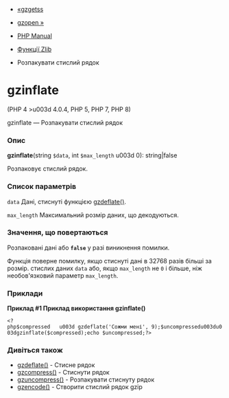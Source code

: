 - [«gzgetss](function.gzgetss.md)
- [gzopen »](function.gzopen.md)

- [PHP Manual](index.md)
- [Функції Zlib](ref.zlib.md)
- Розпакувати стислий рядок

# gzinflate

(PHP 4 \>u003d 4.0.4, PHP 5, PHP 7, PHP 8)

gzinflate — Розпакувати стислий рядок

### Опис

**gzinflate**(string `$data`, int `$max_length` u003d 0): string\|false

Розпаковує стислий рядок.

### Список параметрів

`data`
Дані, стиснуті функцією [gzdeflate()](function.gzdeflate.md).

`max_length`
Максимальний розмір даних, що декодуються.

### Значення, що повертаються

Розпаковані дані або **`false`** у разі виникнення помилки.

Функція поверне помилку, якщо стиснуті дані в 32768 разів більші за розмір.
стислих даних `data` або, якщо `max_length` не `0` і більше, ніж
необов'язковий параметр `max_length`.

### Приклади

**Приклад #1 Приклад використання **gzinflate()****

` <?php$compressed   u003d gzdeflate('Сожми мені', 9);$uncompressedu003du003dgzinflate($compressed);echo $uncompressed;?> `

### Дивіться також

- [gzdeflate()](function.gzdeflate.md) - Стисне рядок
- [gzcompress()](function.gzcompress.md) - Стиснути рядок
- [gzuncompress()](function.gzuncompress.md) - Розпакувати стиснуту
рядок
- [gzencode()](function.gzencode.md) - Створити стислий рядок gzip
